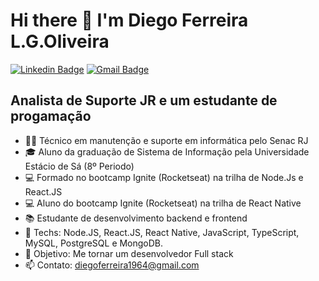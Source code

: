 <!--
**diego64/diego64** is a ✨ _special_ ✨ repository because its `README.md` (this file) appears on your GitHub profile.

Here are some ideas to get you started:

- 🔭 I’m currently working on ...
- 🌱 I’m currently learning ...
- 👯 I’m looking to collaborate on ...
- 🤔 I’m looking for help with ...
- 💬 Ask me about ...
- 📫 How to reach me: ...
- 😄 Pronouns: ...
- ⚡ Fun fact: ...
-->

# Hi there 👋 I'm Diego Ferreira L.G.Oliveira
[![Linkedin Badge](https://img.shields.io/badge/-LinkedIn-blue?style=flat-square&logo=Linkedin&logoColor=white&link=https://https://www.linkedin.com/in/diego-ferreira-a60a8a161/)](https://https://www.linkedin.com/in/diego-ferreira-a60a8a161/) 
[![Gmail Badge](https://img.shields.io/badge/-Gmail-c14438?style=flat-square&logo=Gmail&logoColor=white&link=mailto:diegoferreira1964@gmail.com)](mailto:diegoferreira1964@gmail.com)

## Analista de Suporte JR e um estudante de progamação

- 👨‍💻 Técnico em manutenção e suporte em informática pelo Senac RJ
- 🎓 Aluno da graduação de Sistema de Informação pela Universidade Estácio de Sá (8º Periodo)
- 💻 Formado no bootcamp Ignite (Rocketseat) na trilha de Node.Js e React.JS
- 💻 Aluno do bootcamp Ignite (Rocketseat) na trilha de React Native
- 📚 Estudante de desenvolvimento backend e frontend
- 📡 Techs: Node.JS, React.JS, React Native, JavaScript, TypeScript, MySQL, PostgreSQL e MongoDB.
- 🎯 Objetivo: Me tornar um desenvolvedor Full stack
- 📫 Contato: diegoferreira1964@gmail.com
